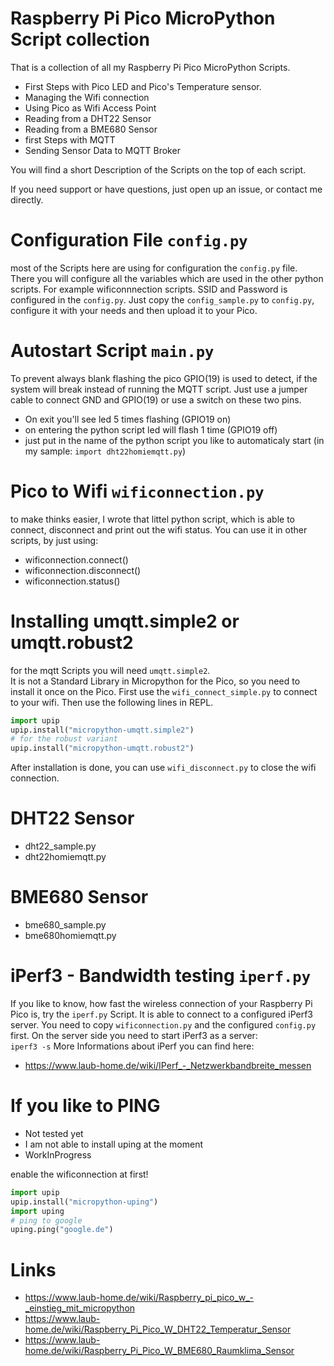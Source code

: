 # Raspberry Pi Pico MicroPython Script collection
That is a collection of all my Raspberry Pi Pico MicroPython Scripts.

* First Steps with Pico LED and Pico's Temperature sensor.
* Managing the Wifi connection
* Using Pico as Wifi Access Point
* Reading from a DHT22 Sensor
* Reading from a BME680 Sensor
* first Steps with MQTT
* Sending Sensor Data to MQTT Broker

You will find a short Description of the Scripts on the top of each script.

If you need support or have questions, just open up an issue, or contact me directly.

# Configuration File `config.py`
most of the Scripts here are using for configuration the `config.py` file.  
There you will configure all the variables which are used in the other python scripts. 
For example wificonnnection scripts. SSID and Password is configured in the `config.py`.
Just copy the `config_sample.py` to `config.py`, configure it with your needs and then upload it to your Pico.

# Autostart Script `main.py`
To prevent always blank flashing the pico GPIO(19) is used to detect, if the system will break instead of running the MQTT script.
Just use a jumper cable to connect GND and GPIO(19) or use a switch on these two pins.
* On exit you'll see led 5 times flashing (GPIO19 on)
* on entering the python script led will flash 1 time (GPIO19 off)
* just put in the name of the python script you like to automaticaly start (in my sample: `import dht22homiemqtt.py`)

# Pico to Wifi `wificonnection.py`
to make thinks easier, I wrote that littel python script, which is able to connect, disconnect and print out the wifi status.
You can use it in other scripts, by just using:
* wificonnection.connect()
* wificonnection.disconnect()
* wificonnection.status()

# Installing umqtt.simple2 or umqtt.robust2
for the mqtt Scripts you will need `umqtt.simple2`.  
It is not a Standard Library in Micropython for the Pico, so you need to install it once on the Pico.
First use the `wifi_connect_simple.py` to connect to your wifi. Then use the following lines in REPL.

```python
import upip
upip.install("micropython-umqtt.simple2")
# for the robust variant
upip.install("micropython-umqtt.robust2")
```
After installation is done, you can use `wifi_disconnect.py` to close the wifi connection.

# DHT22 Sensor
* dht22_sample.py
* dht22homiemqtt.py

# BME680 Sensor
* bme680_sample.py
* bme680homiemqtt.py

# iPerf3 - Bandwidth testing `iperf.py`
If you like to know, how fast the wireless connection of your Raspberry Pi Pico is, try the `iperf.py` Script. It is able to connect to a configured iPerf3 server. You need to copy `wificonnection.py` and the configured `config.py` first. On the server side you need to start iPerf3 as a server:  
`iperf3 -s`
More Informations about iPerf you can find here:
* https://www.laub-home.de/wiki/IPerf_-_Netzwerkbandbreite_messen

# If you like to PING
* Not tested yet
* I am not able to install uping at the moment
* WorkInProgress

enable the wificonnection at first!
```python
import upip
upip.install("micropython-uping")
import uping
# ping to google
uping.ping("google.de")
```
# Links
* https://www.laub-home.de/wiki/Raspberry_pi_pico_w_-_einstieg_mit_micropython
* https://www.laub-home.de/wiki/Raspberry_Pi_Pico_W_DHT22_Temperatur_Sensor
* https://www.laub-home.de/wiki/Raspberry_Pi_Pico_W_BME680_Raumklima_Sensor



